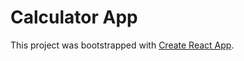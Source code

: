# Calculator App

This project was bootstrapped with [Create React App](https://github.com/facebook/create-react-app).

